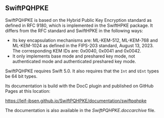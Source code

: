 ## SwiftPQHPKE

SwiftPQHPKE is based on the Hybrid Public Key Encryption standard as defined in RFC 9180,
which is implemented in the SwiftHPKE package. It differs from the RFC standard and SwiftHPKE in the following ways:

* Its key encapsulation mechanisms are: ML-KEM-512, ML-KEM-768 and ML-KEM-1024 as defined in the FIPS-203 standard, August 13, 2023.
  The corresponding KEM IDs are: 0x0040, 0x0041 and 0x0042.
* It only implements base mode and preshared key mode, not authenticated mode and authenticated preshared key mode.

SwiftPQHPKE requires Swift 5.0. It also requires that the `Int` and `UInt` types be 64 bit types.

Its documentation is build with the DocC plugin and published on GitHub Pages at this location:

https://leif-ibsen.github.io/SwiftPQHPKE/documentation/swiftpqhpke

The documentation is also available in the *SwiftPQHPKE.doccarchive* file.




